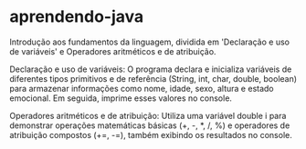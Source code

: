 # aprendendo-java
Introdução aos fundamentos da linguagem, dividida em 'Declaração e uso de variáveis' e Operadores aritméticos e de atribuição.

Declaração e uso de variáveis:
O programa declara e inicializa variáveis de diferentes tipos primitivos e de referência (String, int, char, double, boolean) para armazenar informações como nome, idade, sexo, altura e estado emocional. Em seguida, imprime esses valores no console.

Operadores aritméticos e de atribuição:
Utiliza uma variável double i para demonstrar operações matemáticas básicas (+, -, *, /, %) e operadores de atribuição compostos (+=, -=), também exibindo os resultados no console.
